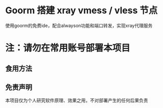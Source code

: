 # Goorm 搭建 xray vmess / vless 节点

使用goorm的免费ide，配合alwayson功能和端口转发，实现xray代理服务

# 注：请勿在常用账号部署本项目

## 食用方法

## 免责声明

本项目仅为个人研究软件原理、效果之用，不对部署产生的任何后果负责
